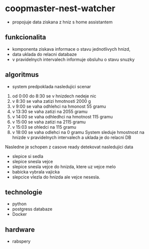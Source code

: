 # coopmaster-nest-watcher  
- propojuje data ziskana z hniz s home assistantem

## funkcionalita
- komponenta ziskava informace o stavu jednotlivych hnizd, 
- data uklada do relacni databaze
- v pravidelnych intervalech informuje obsluhu o stavu snuzky

## algoritmus
- system predpoklada nasledujici scenar 
1) od 0:00 do 8:30 se v hnizdech nedeje nic
2) v 8:30 se vaha zatizi hmotnosti 2000 g
3) v 9:00 se vaha odhlehci na hmonost 55 gramu
4) v 13:30 se vaha zatizi na 2055 gramu
5) v 14:00 se vaha odhledhci na hmotnost 115 gramu
6) v 15:00 se vaha zatizi na 2115 gramu
7) v 15:03 se ohledci na 115 gramu
8) v 18:00 se vaha odlehci na 0 gramu
System sleduje hmostnost na hnizde v pravidelnych intervalech a uklada je do relacni DB

Nasledne je schopen z casove ready detekovat nasledujici data
- slepice si sedla
- slepice snesla vejce
- slepice snesla vejce do hnizda, ktere uz vejce melo 
- babicka vybrala vajicka
- slepcice vlezla do hnizda ale vejce nesesla.



## technologie
- python
- postgress databaze
- Docker

## hardware
- rabspery 

 
